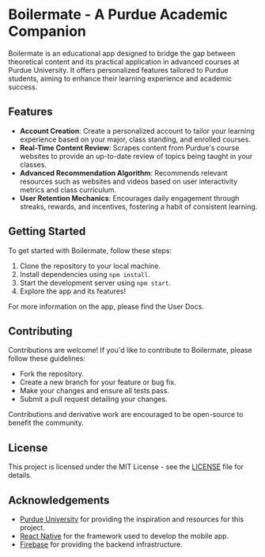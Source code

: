# Boilermate - A Purdue Academic Companion

Boilermate is an educational app designed to bridge the gap between theoretical content and its practical application in advanced courses at Purdue University. It offers personalized features tailored to Purdue students, aiming to enhance their learning experience and academic success.

## Features

- **Account Creation**: Create a personalized account to tailor your learning experience based on your major, class standing, and enrolled courses.
- **Real-Time Content Review**: Scrapes content from Purdue's course websites to provide an up-to-date review of topics being taught in your classes.
- **Advanced Recommendation Algorithm**: Recommends relevant resources such as websites and videos based on user interactivity metrics and class curriculum.
- **User Retention Mechanics**: Encourages daily engagement through streaks, rewards, and incentives, fostering a habit of consistent learning.

## Getting Started

To get started with Boilermate, follow these steps:

1. Clone the repository to your local machine.
2. Install dependencies using `npm install`.
3. Start the development server using `npm start`.
4. Explore the app and its features!

For more information on the app, please find the User Docs.

## Contributing

Contributions are welcome! If you'd like to contribute to Boilermate, please follow these guidelines:

- Fork the repository.
- Create a new branch for your feature or bug fix.
- Make your changes and ensure all tests pass.
- Submit a pull request detailing your changes.

Contributions and derivative work are encouraged to be open-source to benefit the community.

## License

This project is licensed under the MIT License - see the [LICENSE](docs/LICENSE.md) file for details.

## Acknowledgements

- [Purdue University](https://www.purdue.edu/) for providing the inspiration and resources for this project.
- [React Native](https://reactnative.dev/) for the framework used to develop the mobile app.
- [Firebase](https://firebase.google.com/) for providing the backend infrastructure.
